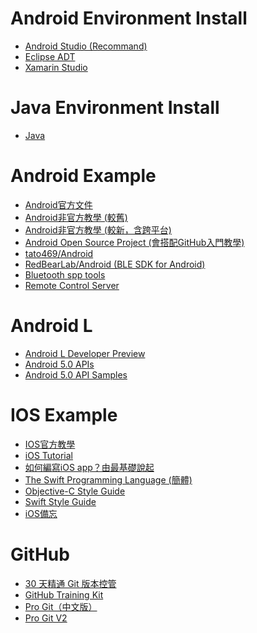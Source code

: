 Android Environment Install          
============================= 
- [Android Studio (Recommand)](https://developer.android.com/sdk/installing/studio.html)
- [Eclipse ADT](https://developer.android.com/sdk/index.html#download)
- [Xamarin Studio](http://xamarin.com/)

Java Environment Install          
=============================                          
- [Java](http://www.oracle.com/technetwork/java/javase/downloads/index.html)
     
Android Example          
=============================  
- [Android官方文件](http://developer.android.com/index.html)
- [Android非官方教學 (較舊)](http://in.gururu.tw/2011/01/android.html?m=1)
- [Android非官方教學 (較新，含跨平台)](http://terry55wu.blogspot.tw/p/android.html?m=1)
- [Android Open Source Project (會搭配GitHub入門教學)](https://github.com/hearsilent/android-open-project)
- [tato469/Android](https://github.com/tato469/Android)
- [RedBearLab/Android (BLE SDK for Android)](https://github.com/RedBearLab/Android)
- [Bluetooth spp tools](https://github.com/hearsilent/BluetoothSppPro)
- [Remote Control Server](https://github.com/Steppschuh/RemoteControlServer)

Android L
=============================  
- [Android L Developer Preview](http://developer.android.com/preview/index.html#Start)
- [Android 5.0 APIs](http://developer.android.com/about/versions/android-5.0.html)
- [Android 5.0 API Samples](http://developer.android.com/samples/new/index.html)

     
IOS Example          
=============================  
- [IOS官方教學](https://developer.apple.com/library/IOs/referencelibrary/GettingStarted/RoadMapiOSCh/index.html)
- [iOS Tutorial](http://www.raywenderlich.com/1797/ios-tutorial-how-to-create-a-simple-iphone-app-part-1)
- [如何編寫iOS app？由最基礎說起](http://eddyl.com/blog/2010/08/make_app_01/)
- [The Swift Programming Language (簡體)](http://numbbbbb.gitbooks.io/-the-swift-programming-language-/)
- [Objective-C Style Guide](https://github.com/github/objective-c-style-guide)
- [Swift Style Guide](https://github.com/github/swift-style-guide)
- [iOS備忘](http://github.ibireme.com/github/list/ios/#)

GitHub
============================= 
- [30 天精通 Git 版本控管](https://github.com/doggy8088/Learn-Git-in-30-days)
- [GitHub Training Kit](https://training.github.com/kit/)
- [Pro Git（中文版）](http://git.oschina.net/progit/)
- [Pro Git V2](http://git-scm.com/book/en/v2)
